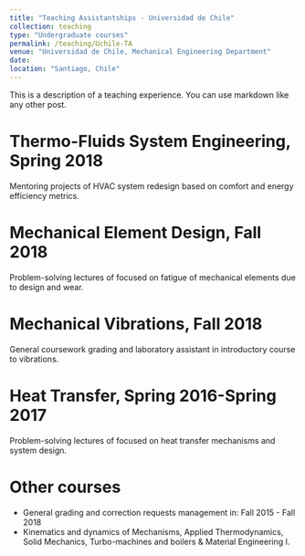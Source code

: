 ```yaml
---
title: "Teaching Assistantships - Universidad de Chile"
collection: teaching
type: "Undergraduate courses"
permalink: /teaching/Uchile-TA
venue: "Universidad de Chile, Mechanical Engineering Department"
date:
location: "Santiago, Chile"
---
```


This is a description of a teaching experience. You can use markdown like any other post.

Thermo-Fluids System Engineering, Spring 2018
======
Mentoring projects of HVAC system redesign based on comfort and energy efficiency metrics. 


Mechanical Element Design, Fall 2018
======
Problem-solving lectures of focused on fatigue of mechanical elements due to design and wear. 


Mechanical Vibrations,  Fall 2018
======
General coursework grading and laboratory assistant in introductory course to vibrations.


Heat Transfer,  Spring 2016-Spring 2017
======
Problem-solving lectures of focused on heat transfer mechanisms and system design. 


Other courses
======
* General grading and correction requests management in: Fall 2015 - Fall 2018
* Kinematics and dynamics of Mechanisms, Applied Thermodynamics, Solid Mechanics, Turbo-machines and boilers & Material Engineering I.
